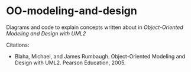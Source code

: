 # OO-modeling-and-design
Diagrams and code to explain concepts written about in *Object-Oriented Modeling and Design with UML2*

Citations:
  - Blaha, Michael, and James Rumbaugh. Object-Oriented Modeling and Design with UML2. Pearson Education, 2005.
